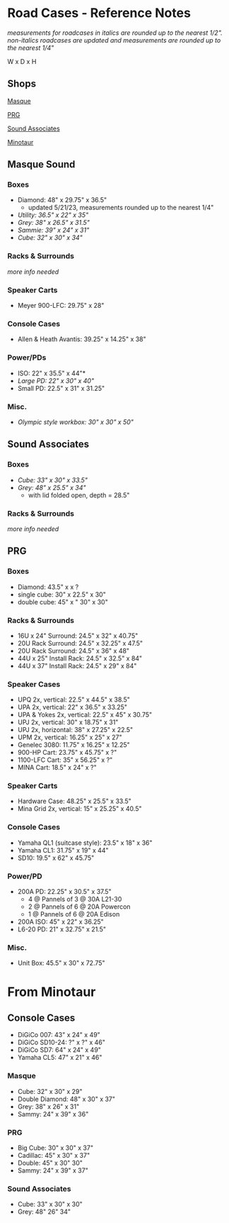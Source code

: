 # Road Cases - Reference Notes

*measurements for roadcases in italics are rounded up to the nearest 1/2". non-italics roadcases are updated and measurements are rounded up to the nearest 1/4"*

W x D x H

## Shops
[Masque](#masque)

[PRG](#prg)

[Sound Associates](#sai)

[Minotaur](#minotaur)

<a name="masque"></a>
## Masque Sound

### Boxes
* Diamond: 48" x 29.75" x 36.5"
    * updated 5/21/23, measurements rounded up to the nearest 1/4"
* *Utility: 36.5" x 22" x 35"*
* *Grey: 38" x 26.5" x 31.5"*
* *Sammie: 39" x 24" x 31"*
* *Cube: 32" x 30" x 34"*

### Racks & Surrounds
*more info needed*

### Speaker Carts
* Meyer 900-LFC: 29.75" x 28"

### Console Cases
* Allen & Heath Avantis: 39.25" x 14.25" x 38"

### Power/PDs
* ISO: 22" x 35.5" x 44"*
* *Large PD: 22" x 30" x 40"*
* Small PD: 22.5" x 31" x 31.25"

### Misc.
* *Olympic style workbox: 30" x 30" x 50"*




<a name="sai"></a>
## Sound Associates

### Boxes
* *Cube: 33" x 30" x 33.5"*
* *Grey: 48" x 25.5" x 34"*
    * with lid folded open, depth = 28.5"

### Racks & Surrounds
*more info needed*






<a name="prg"></a>
## PRG

### Boxes
* Diamond: 43.5" x x ?
* single cube: 30" x 22.5" x 30"
* double cube: 45" x " 30" x 30"

### Racks & Surrounds
* 16U x 24" Surround: 24.5" x 32" x 40.75"
* 20U Rack Surround: 24.5" x 32.25" x 47.5"
* 20U Rack Surround: 24.5" x 36" x 48"
* 44U x 25" Install Rack: 24.5" x 32.5" x 84"
* 44U x 37" Install Rack: 24.5" x 29" x 84"

### Speaker Cases
* UPQ 2x, vertical: 22.5" x 44.5" x 38.5"
* UPA 2x, vertical: 22" x 36.5" x 33.25"
* UPA & Yokes 2x, vertical: 22.5" x 45" x 30.75"
* UPJ 2x, vertical: 30" x 18.75" x 31"
* UPJ 2x, horizontal: 38" x 27.25" x 22.5"
* UPM 2x, vertical: 16.25" x 25" x 27"
* Genelec 3080: 11.75" x 16.25" x 12.25"
* 900-HP Cart: 23.75" x 45.75" x ?"
* 1100-LFC Cart: 35" x 56.25" x ?"
* MINA Cart: 18.5" x 24" x ?"

### Speaker Carts
* Hardware Case: 48.25" x 25.5" x 33.5"
* Mina Grid 2x, vertical: 15" x 25.25" x 40.5"

### Console Cases
* Yamaha QL1 (suitcase style): 23.5" x 18" x 36"
* Yamaha CL1: 31.75" x 19" x 44"
* SD10: 19.5" x 62" x 45.75"

### Power/PD
* 200A PD:  22.25" x 30.5" x 37.5"
    * 4 @ Pannels of 3 @ 30A L21-30
    * 2 @ Pannels of 6 @ 20A Powercon
    * 1 @ Pannels of 6 @ 20A Edison
* 200A ISO: 45" x 22" x 36.25"
* L6-20 PD: 21" x 32.75" x 21.5"

### Misc.
* Unit Box: 45.5" x 30" x 72.75"




<a name="minotaur"></a>
# From Minotaur

## Console Cases
* DiGiCo 007: 43" x 24" x 49"
* DiGiCo SD10-24: ?" x ?" x 46"
* DiGiCo SD7: 64" x 24" x 49"
* Yamaha CL5: 47" x 21" x 46"

### Masque
* Cube: 32" x 30" x 29"
* Double Diamond: 48" x 30" x 37"
* Grey: 38" x 26" x 31"
* Sammy: 24" x 39" x 36"

### PRG
* Big Cube: 30" x 30" x 37"
* Cadillac: 45" x 30" x 37"
* Double: 45" x 30" 30"
* Sammy: 24" x 39" x 37"

### Sound Associates
* Cube: 33" x 30" x 30"
* Grey: 48" 26" 34"